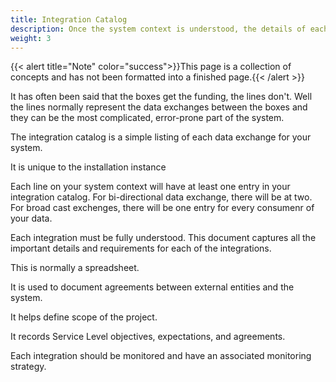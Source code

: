 ```yaml
---
title: Integration Catalog
description: Once the system context is understood, the details of each of the integration should be recorded to ensure 
weight: 3
---
```

{{< alert title="Note" color="success">}}This page is a collection of concepts and has not been formatted into a finished page.{{< /alert >}}


It has often been said that the boxes get the funding, the lines don't. Well the lines normally represent the data exchanges between the boxes and they can be the most complicated, error-prone part of the system.

The integration catalog is a simple listing of each data exchange for your system. 

It is unique to the installation instance 

Each line on your system context will have at least one entry in your integration catalog. For bi-directional data exchange, there will be at two. For broad cast exchenges, there will be one entry for every consumenr of your data.

Each integration must be fully understood. This document captures all the important details and requirements for each of the integrations.

This is normally a spreadsheet.

It is used to document agreements between external entities and the system.

It helps define scope of the project.

It records Service Level objectives, expectations, and agreements.

Each integration should be monitored and have an associated monitoring strategy.